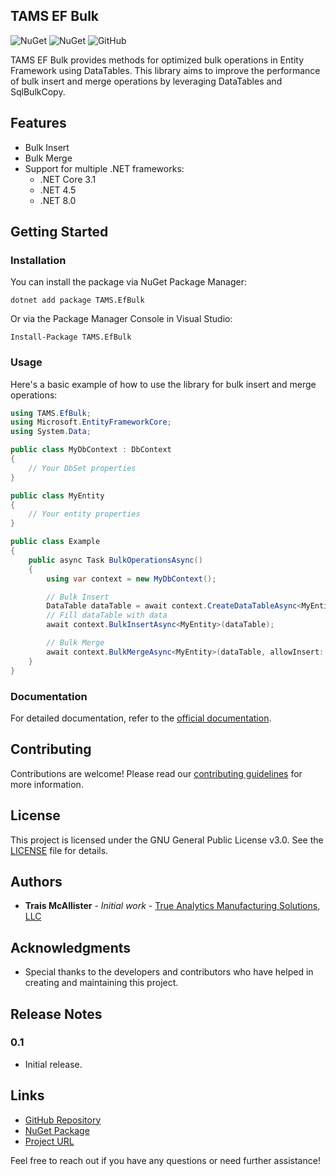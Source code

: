 ## TAMS EF Bulk

![NuGet](https://img.shields.io/nuget/v/TAMS.EfBulk)
![NuGet](https://img.shields.io/nuget/dt/TAMS.EfBulk)
![GitHub](https://img.shields.io/github/license/TrueAnalyticsSolutions/TAMS.EfBulk)

TAMS EF Bulk provides methods for optimized bulk operations in Entity Framework using DataTables. This library aims to improve the performance of bulk insert and merge operations by leveraging DataTables and SqlBulkCopy.

## Features

- Bulk Insert
- Bulk Merge
- Support for multiple .NET frameworks:
  - .NET Core 3.1
  - .NET 4.5
  - .NET 8.0

## Getting Started

### Installation

You can install the package via NuGet Package Manager:

```shell
dotnet add package TAMS.EfBulk
```

Or via the Package Manager Console in Visual Studio:

```shell
Install-Package TAMS.EfBulk
```

### Usage

Here's a basic example of how to use the library for bulk insert and merge operations:

```csharp
using TAMS.EfBulk;
using Microsoft.EntityFrameworkCore;
using System.Data;

public class MyDbContext : DbContext
{
    // Your DbSet properties
}

public class MyEntity
{
    // Your entity properties
}

public class Example
{
    public async Task BulkOperationsAsync()
    {
        using var context = new MyDbContext();

        // Bulk Insert
        DataTable dataTable = await context.CreateDataTableAsync<MyEntity>();
        // Fill dataTable with data
        await context.BulkInsertAsync<MyEntity>(dataTable);

        // Bulk Merge
        await context.BulkMergeAsync<MyEntity>(dataTable, allowInsert: true, allowDelete: false);
    }
}
```

### Documentation

For detailed documentation, refer to the [official documentation](https://github.com/TrueAnalyticsSolutions/TAMS.EfBulk/wiki).

## Contributing

Contributions are welcome! Please read our [contributing guidelines](CONTRIBUTING.md) for more information.

## License

This project is licensed under the GNU General Public License v3.0. See the [LICENSE](LICENSE) file for details.

## Authors

- **Trais McAllister** - *Initial work* - [True Analytics Manufacturing Solutions, LLC](https://tams.ai)

## Acknowledgments

- Special thanks to the developers and contributors who have helped in creating and maintaining this project.

## Release Notes

### 0.1

- Initial release.

## Links

- [GitHub Repository](https://github.com/TrueAnalyticsSolutions/TAMS.EfBulk)
- [NuGet Package](https://www.nuget.org/packages/TAMS.EfBulk)
- [Project URL](https://github.com/TrueAnalyticsSolutions/TAMS.EfBulk)

Feel free to reach out if you have any questions or need further assistance!
